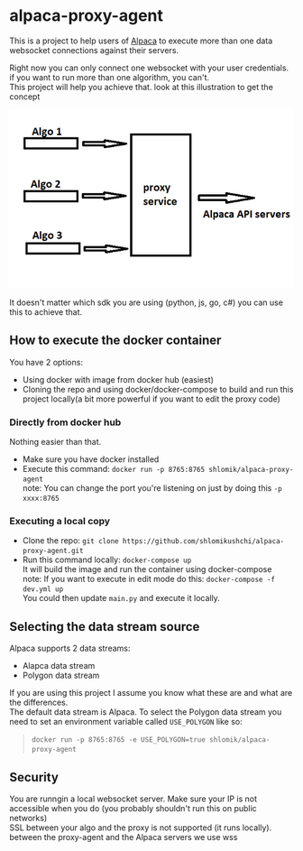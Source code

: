 # alpaca-proxy-agent
This is a project to help users of [Alpaca](https://alpaca.markets) to execute more than one data websocket connections against their servers.

Right now you can only connect one websocket with your user credentials. if you want to run more than one algorithm, you can't.<br>
This project will help you achieve that. look at this illustration to get the concept

![alt text](resources/concept.png)

It doesn't matter which sdk you are using (python, js, go, c#) you can use this to achieve that.

## How to execute the docker container
You have 2 options:
- Using docker with image from docker hub (easiest)
- Cloning the repo and using docker/docker-compose to build and run this project locally(a bit more powerful if you want to edit the proxy code)

 
### Directly from docker hub
Nothing easier than that.
- Make sure you have docker installed
- Execute this command: `docker run -p 8765:8765 shlomik/alpaca-proxy-agent`<br>
note: You can change the port you're listening on just by doing this `-p xxxx:8765`
### Executing a local copy
- Clone the repo: `git clone https://github.com/shlomikushchi/alpaca-proxy-agent.git`
- Run this command locally: `docker-compose up`<br>
  It will build the image and run the container using docker-compose<br>
note: If you want to execute in edit mode do this: `docker-compose -f dev.yml up` <br>
You could then update `main.py` and execute it locally.

## Selecting the data stream source
Alpaca supports 2 data streams:
* Alapca data stream
* Polygon data stream<br>

If you are using this project I assume you know what these are and what are the differences.<br>
The default data stream is Alpaca. To select the Polygon data stream you need to set an environment variable called `USE_POLYGON` like so:<br>
>`docker run -p 8765:8765 -e USE_POLYGON=true shlomik/alpaca-proxy-agent`<br>

## Security
You are runngin a local websocket server. Make sure your IP is not accessible when you do (you probably shouldn't run this on public networks)<br>
SSL between your algo and the proxy is not supported (it runs locally). between the proxy-agent and the Alpaca servers we use wss
  
